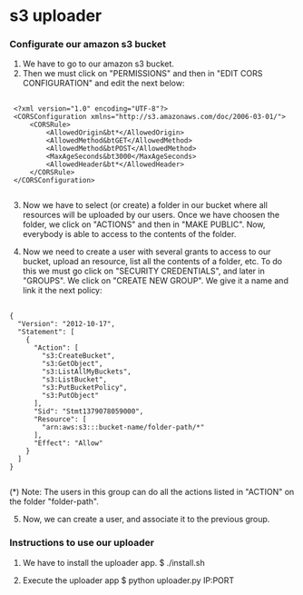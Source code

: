 s3 uploader
==========

### Configurate our amazon s3 bucket
1. We have to go to our amazon s3 bucket.
2. Then we must click on "PERMISSIONS" and then in "EDIT CORS CONFIGURATION" and edit the next below:

<pre>
	<code>
 &lt;?xml version="1.0" encoding="UTF-8"?&gt;
 &lt;CORSConfiguration xmlns="http://s3.amazonaws.com/doc/2006-03-01/"&gt;
     &lt;CORSRule&gt;
         &lt;AllowedOrigin&bt*&lt;/AllowedOrigin&gt;
         &lt;AllowedMethod&btGET&lt;/AllowedMethod&gt;
         &lt;AllowedMethod&btPOST&lt;/AllowedMethod&gt;
         &lt;MaxAgeSeconds&bt3000&lt;/MaxAgeSeconds&gt;
         &lt;AllowedHeader&bt*&lt;/AllowedHeader&gt;
     &lt;/CORSRule&gt;
 &lt;/CORSConfiguration&gt;
	</code>
</pre>

3. Now we have to select (or create) a folder in our bucket where all resources will be uploaded by our users.
   Once we have choosen the folder, we click on "ACTIONS" and then in "MAKE PUBLIC".
   Now, everybody is able to access to the contents of the folder.

4. Now we need to create a user with several grants to access to our bucket, upload an resource,
   list all the contents of a folder, etc. To do this we must go click on "SECURITY CREDENTIALS", and later in "GROUPS". We click on "CREATE NEW GROUP". We give it a name and link it the next policy:

<pre>
	<code>
{
  "Version": "2012-10-17",
  "Statement": [
    {
      "Action": [
        "s3:CreateBucket",
        "s3:GetObject",
        "s3:ListAllMyBuckets",
        "s3:ListBucket",
        "s3:PutBucketPolicy",
        "s3:PutObject"
      ],
      "Sid": "Stmt1379078059000",
      "Resource": [
        "arn:aws:s3:::bucket-name/folder-path/*"
      ],
      "Effect": "Allow"
    }
  ]
}
	</code>
</pre>

(*) Note: The users in this group can do all the actions listed in "ACTION" on the folder "folder-path".

5. Now, we can create a user, and associate it to the previous group.



### Instructions to use our uploader

1. We have to install the uploader app.
  $ ./install.sh

2. Execute the uploader app
  $ python uploader.py IP:PORT

